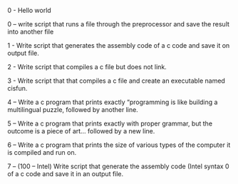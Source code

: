 0 - Hello world 

0 – write script that runs a file through the preprocessor and save the result into another file 

1 - Write script that generates the assembly code of a c code and save it on output file.

2 - Write script that compiles a c file but does not link.

3 - Write script that that compiles a c file and create an executable named cisfun.

4 – Write a c program that prints exactly “programming is like building a multilingual puzzle, followed by another line.

5 – Write a c program that prints exactly with proper grammar, but the outcome is a piece of art… followed by a new line. 

6 – Write a c program that prints the size of various types of the computer it is compiled and run on.

7 – (100 – Intel) Write script that generate the assembly code (Intel syntax 0 of a c code and save it in an output file.

